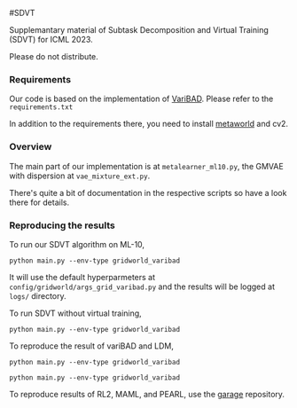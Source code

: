 #SDVT

Supplemantary material of Subtask Decomposition and Virtual Training (SDVT) for ICML 2023.

Please do not distribute.


### Requirements
Our code is based on the implementation of [VariBAD](https://github.com/lmzintgraf/varibad). Please refer to the `requirements.txt`

In addition to the requirements there, you need to install [metaworld](https://github.com/Farama-Foundation/Metaworld) and cv2.

### Overview

The main part of our implementation is at `metalearner_ml10.py`, the GMVAE with dispersion at `vae_mixture_ext.py`.

There's quite a bit of documentation in the respective scripts so have a look there for details.

### Reproducing the results

To run our SDVT algorithm on ML-10,

`python main.py --env-type gridworld_varibad`
 
It will use the default hyperparmeters at `config/gridworld/args_grid_varibad.py`
and the results will be logged at `logs/` directory.


To run SDVT without virtual training,

`python main.py --env-type gridworld_varibad`

To reproduce the result of variBAD and LDM,

`python main.py --env-type gridworld_varibad`

`python main.py --env-type gridworld_varibad`

To reproduce results of RL2, MAML, and PEARL, use the [garage](https://github.com/rlworkgroup/garage/pull/2287) repository.



